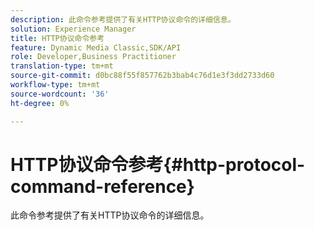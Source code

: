 ```yaml
---
description: 此命令参考提供了有关HTTP协议命令的详细信息。
solution: Experience Manager
title: HTTP协议命令参考
feature: Dynamic Media Classic,SDK/API
role: Developer,Business Practitioner
translation-type: tm+mt
source-git-commit: d0bc88f55f857762b3bab4c76d1e3f3dd2733d60
workflow-type: tm+mt
source-wordcount: '36'
ht-degree: 0%

---
```



# HTTP协议命令参考{#http-protocol-command-reference}

此命令参考提供了有关HTTP协议命令的详细信息。

